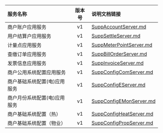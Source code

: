   
| 服务名称 | 版本号 | 说明文档链接 |  
| :----------------- | :-----: | :---------------- |  
| 商户账户应用服务 | v1 | [SuppAccountServer.md](https://github.com/Zhang-Monica/gitMd/blob/master/SuppAccountServer/README.md) |  
| 用户结算户应用服务 | v1 | [SuppSettleServer.md](https://github.com/Zhang-Monica/gitMd/blob/master/SuppSettleServer/README.md) |  
| 计量点应用服务 | v1 | [SuppMeterPointServer.md](https://github.com/Zhang-Monica/gitMd/blob/master/SuppMeterPointServer/README.md) |  
| 查缴订单应用服务 | v1 | [SuppBillOrderServer.md](https://github.com/Zhang-Monica/gitMd/blob/master/SuppBillOrderServer/README.md) |  
| 发票信息应用服务 | v1 | [SuppInvoiceServer.md](https://github.com/Zhang-Monica/gitMd/blob/master/SuppInvoiceServer/README.md) |  
| 商户公用系统配置应用服务 | v1 | [SuppConfigComServer.md](https://github.com/Zhang-Monica/gitMd/blob/master/SuppConfigComServer/README.md) |  
| 商户基础系统配置(电)应用服务 | v1 | [SuppConfigEServer.md](https://github.com/Zhang-Monica/gitMd/blob/master/SuppConfigEServer/README.md) |  
| 商户月份系统配置(电)应用服务 | v1 | [SuppConfigEMonServer.md](https://github.com/Zhang-Monica/gitMd/blob/master/SuppConfigEMonServer/README.md) |  
| 商户基础系统配置（热） | v1 | [SuppConfigHeatServer.md](https://github.com/Zhang-Monica/gitMd/blob/master/SuppConfigHeatServer/README.md) |  
| 商户基础系统配置（物业） | v1 | [SuppConfigPropServer.md](https://github.com/Zhang-Monica/gitMd/blob/master/SuppConfigPropServer/README.md) |  
  

